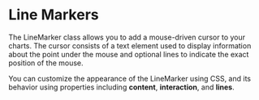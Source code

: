 Line Markers
============

The LineMarker class allows you to add a mouse-driven cursor to your charts. The cursor consists of a text element used to display information about the point under the mouse and optional lines to indicate the exact position of the mouse.

You can customize the appearance of the LineMarker using CSS, and its behavior using properties including **content**, **interaction**, and **lines**.